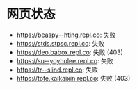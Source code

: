 # 网页状态
- https://beaspy--hting.repl.co: 失败
- https://stds.stpsc.repl.co: 失败
- https://deo.babox.repl.co: 失败 (403)
- https://su--yoyholee.repl.co: 失败
- https://tr--slind.repl.co: 失败
- https://tote.kaikaixin.repl.co: 失败 (403)
